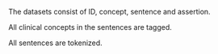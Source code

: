 The datasets consist of ID, concept, sentence and assertion.

All clinical concepts in the sentences are tagged.

All sentences are tokenized.

